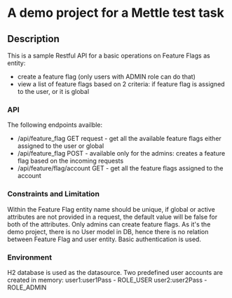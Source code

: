 # A demo project for a Mettle test task

## Description
This is a sample Restful API for a basic operations on Feature Flags as entity: 
 - create a feature flag (only users with ADMIN role can do that)
 - view a list of feature flags based on 2 criteria: if feature flag is assigned to the user, or it is global

### API

The following endpoints availble:
 - /api/feature_flag GET request - get all the available feature flags either assigned to the user or global
 - /api/feature_flag POST - available only for the admins: creates a feature flag based on the incoming requests
 - /api/feature/flag/account GET - get all the feature flags assigned to the account

### Constraints and Limitation
 Within the Feature Flag entity name should be unique, if global or active attributes are not provided in a request, 
 the default value will be false for both of the attributes.
 Only admins can create feature flags.
 As it's the demo project, there is no User model in DB, hence there is no relation between Feature Flag and user entity.
 Basic authentication is used.

### Environment
 H2 database is used as the datasource.
 Two predefined user accounts are created in memory:
 user1:user1Pass - ROLE_USER
 user2:user2Pass - ROLE_ADMIN



